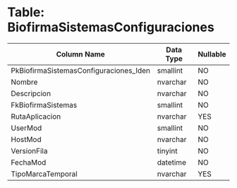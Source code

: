 # Table: BiofirmaSistemasConfiguraciones

| Column Name | Data Type | Nullable |
|-------------|-----------|----------|
| PkBiofirmaSistemasConfiguraciones_Iden | smallint | NO |
| Nombre | nvarchar | NO |
| Descripcion | nvarchar | NO |
| FkBiofirmaSistemas | smallint | NO |
| RutaAplicacion | nvarchar | YES |
| UserMod | smallint | NO |
| HostMod | nvarchar | NO |
| VersionFila | tinyint | NO |
| FechaMod | datetime | NO |
| TipoMarcaTemporal | nvarchar | YES |
